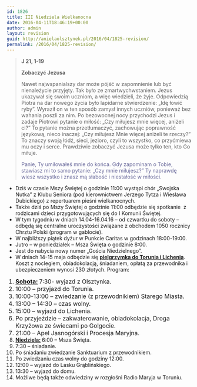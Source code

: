 ```yaml
---
id: 1826
title: III Niedziela Wielkanocna
date: 2016-04-11T18:46:19+00:00
author: admin
layout: revision
guid: http://anielaolsztynek.pl/2016/04/1825-revision/
permalink: /2016/04/1825-revision/
---
```

> **J 21, 1-19**
> 
> **Zobaczyć Jezusa**
> 
> Nawet najwspanialszy dar może pójść w zapomnienie lub być nienależycie przyjęty. Tak było ze zmartwychwstaniem. Jezus ukazywał się swoim uczniom, a więc wiedzieli, że żyje. Odpowiedzią Piotra na dar nowego życia było lapidarne stwierdzenie: &#8222;Idę łowić ryby&#8221;. Wyraził on w ten sposób zamysł innych uczniów, ponieważ bez wahania poszli za nim. Po bezowocnej nocy przychodzi Jezus i zadaje Piotrowi pytanie o miłość: &#8222;Czy miłujesz mnie więcej, aniżeli ci?&#8221; To pytanie można przetłumaczyć, zachowując poprawność językową, nieco inaczej: &#8222;Czy miłujesz Mnie więcej aniżeli te rzeczy?&#8221; To znaczy swoją łódź, sieci, jezioro, czyli to wszystko, co przyćmiewa mu oczy i serce. Prawdziwie zobaczyć Jezusa może tylko ten, kto Go miłuje.
> 
> <span style="color: #666699;">Panie, Ty umiłowałeś mnie do końca. Gdy zapominam o Tobie, stawiasz mi to samo pytanie: &#8222;Czy mnie miłujesz?&#8221; Ty naprawdę wiesz wszystko i znasz mą słabość i niestałość w miłości.</span>

  * Dziś w czasie Mszy Świętej o godzinie 11:00 wystąpi chór &#8222;Swojska Nutka&#8221; z Klubu Seniora (pod kierownictwem Jerzego Tytza i Wiesława Dubickiego) z repertuarem pieśni wielkanocnych.
  * Także dziś po Mszy Świętej o godzinie 11:00 odbędzie się spotkanie  z rodzicami dzieci przygotowujących się do I Komunii Świętej.
  * W tym tygodniu w dniach 14.04-16.04.16 &#8211; od czwartku do soboty &#8211; odbędą się centralne uroczystości związane z obchodem 1050 rocznicy Chrztu Polski (program w gablocie).
  * W najbliższy piątek dyżur w Punkcie Caritas w godzinach 18:00-19:00.
  * Jutro &#8211; w poniedziałek &#8211; Msza Święta o godzinie 8:00.
  * Jest do nabycia nowy numer &#8222;Gościa Niedzielnego&#8221;.
  * W dniach 14-15 maja odbędzie się **<span style="text-decoration: underline;">pielgrzymka do Torunia i Lichenia</span>**. Koszt z noclegiem, obiadokolacją, śniadaniem, opłatą za przewodnika i ubezpieczeniem wynosi 230 złotych. Program:

<span style="font-size: 16px;"></p> 

<ol>
  <li style="font-size: 16px;">
    <span style="color: #000000;"><strong><span style="text-decoration: underline;">Sobota:</span> </strong></span>7:30- wyjazd z Olsztynka.
  </li>
  <li style="font-size: 16px;">
    10:00 &#8211; przyjazd do Torunia.
  </li>
  <li style="font-size: 16px;">
    10:00-13:00 &#8211; zwiedzanie (z przewodnikiem) Starego Miasta.
  </li>
  <li style="font-size: 16px;">
    13:00 &#8211; 14:30 &#8211; czas wolny.
  </li>
  <li style="font-size: 16px;">
    15:00 &#8211; wyjazd do Lichenia.
  </li>
  <li style="font-size: 16px;">
    Po przyjeździe &#8211; zakwaterowanie, obiadokolacja, Droga Krzyżowa ze świecami po Golgocie.
  </li>
  <li style="font-size: 16px;">
    21:00 &#8211; Apel Jasnogórski i Procesja Maryjna.
  </li>
  <li>
    <strong><span style="text-decoration: underline;">Niedziela:</span> </strong>6:00 &#8211; Msza Święta.
  </li>
  <li>
    7:30 &#8211; śniadanie.
  </li>
  <li>
    Po śniadaniu zwiedzanie Sanktuarium z przewodnikiem.
  </li>
  <li>
    Po zwiedzaniu czas wolny do godziny 12:00.
  </li>
  <li>
    12:00 &#8211; wyjazd do Lasku Grąblińskiego.
  </li>
  <li>
    13:30 &#8211; wyjazd do domu.
  </li>
  <li>
    Możliwe będą także odwiedziny w rozgłośni Radio Maryja w Toruniu.
  </li>
</ol>

<p>
  </span>
</p>